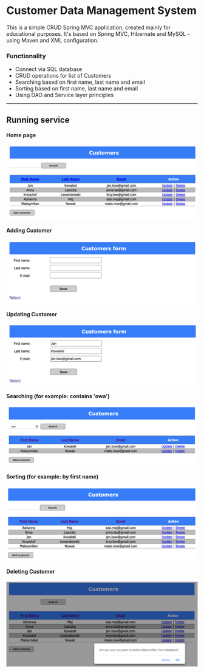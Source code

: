 # Customer Data Management System

<p>This is a simple CRUD Spring MVC application, created mainly for educational purposes. It's based on Spring MVC, Hibernate and MySQL - using Maven and XML configuration.</p>

### Functionality
- Connect via SQL database
- CRUD operations for list of Customers
- Searching based on first name, last name and email
- Sorting based on first name, last name and email
- Using DAO and Service layer principles

---

## Running service

#### Home page
<img src="screenshots/home.png" alt="home" align="center">

#### Adding Customer
<img src="screenshots/add-customer.png" alt="add-customer" align="center">

#### Updating Customer
<img src="screenshots/update-customer.png" alt="update-customer" align="center">

#### Searching (for example: contains 'owa')
<img src="screenshots/search.png" alt="search" align="center">

#### Sorting (for example: by first name)
<img src="screenshots/sort-customers.png" alt="sort-customers" align="center">

#### Deleting Customer
<img src="screenshots/delete-customer.png" alt="delete-customer" align="center">
